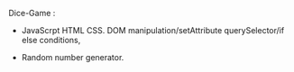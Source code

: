 Dice-Game :


- JavaScrpt HTML CSS.  DOM manipulation/setAttribute querySelector/if else conditions,

 - Random number generator.



